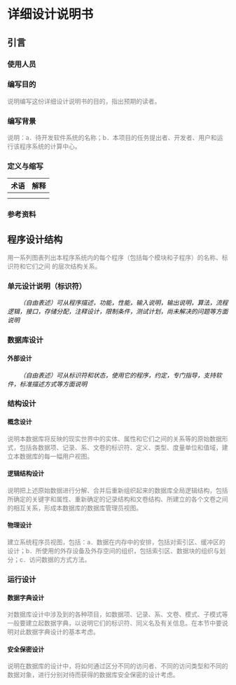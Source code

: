 # 详细设计说明书



## 引言

### 使用人员

### 编写目的
 <font color= grey>说明编写这份详细设计说明书的目的，指出预期的读者。</font>
### 编写背景
<font color= grey>说明：a．待开发软件系统的名称；b．本项目的任务提出者、开发者、用户和运行该程序系统的计算中心。</font>
### 定义与缩写
|术语|解释|
|---|---|
|    |   |
|    |   |

### 参考资料

## 程序设计结构
<font color= grey>用一系列图表列出本程序系统内的每个程序（包括每个模块和子程序）的名称、标识符和它们之间 的层次结构关系。</font>
### 单元设计说明（标识符）

&emsp;&emsp;*（自由表述）可从程序描述，功能，性能，输入说明，输出说明，算法，流程逻辑，接口，存储分配，注释设计，限制条件，测试计划，尚未解决的问题等方面说明*

### 数据库设计

#### 外部设计

&emsp;&emsp;*（自由表述）可从标识符和状态，使用它的程序，约定，专门指导，支持软件，标准描述方式等方面说明*

### 结构设计

#### 概念设计
<font color= grey>说明本数据库将反映的现实世界中的实体、属性和它们之间的关系等的原始数据形式，包括各数据项、记录、系、文卷的标识符、定义、类型、度量单位和值域，建立本数据库的每一幅用户视图。</font>
#### 逻辑结构设计
<font color= grey>说明把上述原始数据进行分解、合并后重新组织起来的数据库全局逻辑结构，包括所确定的关键字和属性、重新确定的记录结构和文卷结构、所建立的各个文卷之间的相互关系，形成本数据库的数据库管理员视图。</font>
#### 物理设计
<font color= grey>建立系统程序员视图，包括：a．数据在内存中的安排，包括对索引区、缓冲区的设计；b．所使用的外存设备及外存空间的组织，包括索引区、数据块的组织与划分；c．访问数据的方式方法。</font>
### 运行设计

#### 数据字典设计
<font color= grey>对数据库设计中涉及到的各种项目，如数据项、记录、系、文卷、模式、子模式等一般要建立起数据字典，以说明它们的标识符、同义名及有关信息。在本节中要说明对此数据字典设计的基本考虑。</font>
#### 安全保密设计
<font color= grey>说明在数据库的设计中，将如何通过区分不同的访问者、不同的访问类型和不同的数据对象，进行分别对待而获得的数据库安全保密的设计考虑。</font>



				

	
